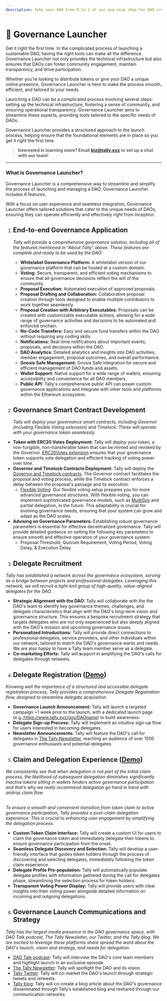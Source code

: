 ```yaml
---
description: Take your DAO from 0 to 1 at our one-stop shop for DAO creation.
---
```


# 🚀 Governance Launcher

Get it right the first time. In the complicated process of launching a sustainable DAO, having the right tools can make all the difference. Governance Launcher not only provides the technical infrastructure but also ensures that DAOs can foster community engagement, maintain transparency, and drive participation.

Whether you're looking to distribute tokens or give your DAO a unique online presence, Governance Launcher is here to make the process smooth, efficient, and tailored to your needs.&#x20;

Launching a DAO can be a complicated process involving several steps: setting up the technical infrastructure, fostering a sense of community, and ensuring operational transparency. Governance Launcher aims to streamline these aspects, providing tools tailored to the specific needs of DAOs.

Governance Launcher provides a structured approach to the launch process, helping ensure that the foundational elements are in place so you get it right the first time.

> **Interested in learning more? Email** [**biz@tally.xyz**](mailto:biz@tally.xyz) **to set up a chat with our team!**

***

### What is Governance Launcher?

Governance Launcher is a comprehensive way to streamline and simplify the process of launching and managing a DAO. Governance Launcher includes 6 features.

With a focus on user experience and seamless integration, Governance Launcher offers tailored solutions that cater to the unique needs of DAOs, ensuring they can operate efficiently and effectively right from inception.&#x20;

1.  ## **End-to-end Governance Application**

    _Tally will provide a comprehensive governance solution, including all of the features mentioned in “About Tally” above. These features are complete and ready to be used by the DAO:_

    * **Whitelabel Governance Platform:** A whitelabel version of our governance platform that can be hosted at a custom domain.
    * **Voting:** Secure, transparent, and efficient voting mechanisms to ensure that all governance decisions reflect the will of the community.
    * **Proposal Execution:** Automated execution of approved proposals.
    * **Proposal Drafting and Collaboration:** Collaborative proposal creation through tools designed to enable multiple contributors to work together seamlessly.
    * **Proposal Creation with Arbitrary Executables:** Proposals can be created with customizable executable actions, allowing for a wide range of governance activities and decisions to be automated and enforced onchain.
    * **No-Code Transfers:** Easy and secure fund transfers within the DAO without requiring any coding skills.
    * **Notifications:** Real-time notifications about important events, proposals, and decisions within the DAO.
    * **DAO Analytics:** Detailed analytics and insights into DAO activities, member engagement, proposal outcomes, and overall performance.
    * **Gnosis Safe Management:** Gnosis Safe integration for secure and efficient management of DAO funds and assets.
    * **Wallet Support:** Native support for a wide range of wallets, ensuring accessibility and convenience for all DAO members.
    * **Public API:** Tally's comprehensive public API can power custom governance applications and integrate with other tools and platforms within the Ethereum ecosystem.
2.  ## **Governance Smart Contract Development**

    _Tally will deploy your governance smart contracts, including Governor (including Flexible Voting extension) and Timelock. These will operate with your governance token seamlessly._

* **Token with ERC20 Votes Deployment:** Tally will deploy your token, a non-fungible, non-transferable token that can be minted and revoked by the Governor. [ERC20Votes extension](https://github.com/OpenZeppelin/openzeppelin-contracts/blob/v4.5.0/contracts/token/ERC721/extensions/draft-ERC721Votes.sol) ensures that your governance token supports vote delegation and efficient tracking of voting power over time.
* **Governor and Timelock Contracts Deployment:** Tally will deploy the [Governor and Timelock contracts](https://docs.openzeppelin.com/contracts/4.x/governance). The Governor contract facilitates the proposal and voting process, while the Timelock contract enforces a delay between the proposal's passage and its execution.&#x20;
  * [Flexible Voting](https://flexiblevoting.com/): Our flexible voting setup prepares you for more advanced governance structures. With flexible voting, you can implement sophisticated governance models, such as [MultiGov](https://tally.mirror.xyz/peHXv-1Bv4RY6Hf3UeCSH74aCu2e2ttSMytxJwB7DpY) and partial delegation, in the future. This adaptability is crucial for evolving governance needs, ensuring that your system can grow and adapt as the DAO scales.
* **Advising on Governance Parameters:** Establishing robust governance parameters is essential for effective decentralized governance. Tally will provide detailed guidance on setting the following key parameters to ensure smooth and effective operation of your governance system:
  * Proposal Threshold, Quorum Requirement, Voting Period, Voting Delay, & Execution Delay

3. ## **Delegate Recruitment**

_Tally has established a network across the governance ecosystem, serving as a bridge between projects and professional delegates. Leveraging this network, we will recruit a tight-knit group of high-quality, value-aligned delegates for the DAO._

* **Strategic Alignment with the DAO:** Tally will collaborate with the the DAO's team to identify key governance themes, challenges, and delegate characteristics that align with the DAO's long-term vision and governance structure. This ensures a bespoke recruitment strategy that targets delegates who are not only experienced but also deeply aligned with the DAO's mission and upcoming governance issues.
* **Personalized Introductions:** Tally will provide direct connections to professional delegates, service providers, and other individuals within our network, tailored to match the DAO's governance wants and needs. We are also happy to have a Tally team member serve as a delegate.
* **Co-marketing Efforts:** Tally will **s**upport in amplifying the DAO's calls for delegates through retweets.

4. ## **Delegate Registration** ([Demo](https://drive.google.com/file/d/1ryLl\_-H9gNOZPCsz6Umdp330IIiVJFke/view?usp=drive\_link))

_Knowing well the importance of a structured and accessible delegate registration process, Tally provides a comprehensive Delegate Registration flow, designed to streamline delegate acquisition._

* **Governance Launch Announcement:** Tally will launch a targeted campaign \~1 week prior to the launch, with a dedicated launch page (e.g.,https://www.tally.xyz/gov/DAOname) to build awareness.
* **Delegate Sign-up Process:** Tally will implement an intuitive sign-up flow for users interested in becoming delegates.
* **Newsletter Announcements:** Tally will feature the DAO's call for delegates in [The Tally Newsletter](https://newsletter.tally.xyz/), reaching an audience of over 1500 governance enthusiasts and potential delegates.

5. ## **Claim and Delegation Experience**  ([Demo](https://drive.google.com/file/d/1ryLl\_-H9gNOZPCsz6Umdp330IIiVJFke/view?usp=drive\_link))

_We consistently see that when delegation is not part of the initial claim process, the likelihood of subsequent delegation diminishes significantly. Inactive tokens sitting in wallets hinders active governance participation and that’s why we really recommend delegation go hand in hand with airdrop claim flow._

\
_To ensure a smooth and convenient transition from token claim to active governance participation, Tally provides a post-claim delegation experience. This is crucial to enhancing user engagement by simplifying the delegation process._

* **Custom Token Claim Interface:** Tally will create a custom UI for users to claim the governance token and immediately delegate their tokens to ensure governance participation from the onset.
* **Seamless Delegate Discovery and Selection:** Tally will develop a user-friendly interface that guides token holders through the process of discovering and selecting delegates, immediately following the token claim experience.
* **Delegate Profile Pre-population:** Tally will automatically populate delegate profiles with information gathered during the call for delegates phase, streamlining the selection process for token holders.
* **Transparent Voting Power Display:** Tally will provide users with clear insights into their voting power alongside detailed information on incoming and outgoing delegations.

6. ## **Governance Launch Communications and Strategy**

_Tally has the largest media presence in the DAO governance space, with DAO Talk podcast, The Tally Newsletter, our Twitter, and the Tally blog. We are excited to leverage these platforms share spread the word about the DAO's launch, vision and strategy, and needs for delegation._

* [DAO Talk podcast](https://open.spotify.com/show/6nCG7KVFfn28NHgLmQH5tv?si=93882e2e1b4244b6)**:** Tally will interview the DAO's core team members and highlight launch in an exclusive episode.
* [The Tally Newsletter](https://newsletter.tally.xyz/): Tally will spotlight the DAO and its vision.
* [Tally Twitter](https://twitter.com/tallyxyz): Tally will co-market the DAO's launch through strategic tweets and retweets.
* [Tally blog](https://tally.mirror.xyz/): Tally will co-create a blog article about the DAO's governance disseminated through Tally’s established blog and reshared through our communication networks.

